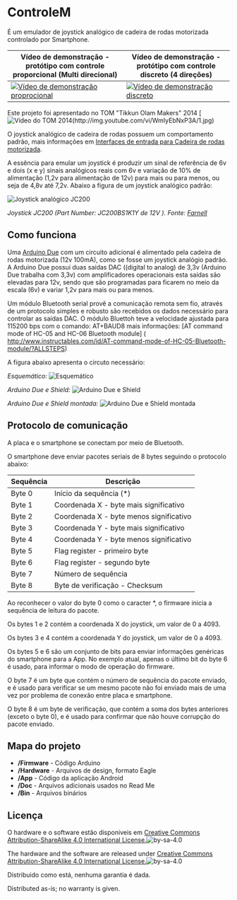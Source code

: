 ﻿ControleM
=========

É um emulador de joystick analógico de cadeira de rodas motorizada controlado por Smartphone.

|Vídeo de demonstração - protótipo com controle proporcional (Multi direcional) | Vídeo de demonstração -       protótipo com controle discreto (4 direções)|
|---------|---------|
|[![Vídeo de demonstração proprocional ](http://img.youtube.com/vi/2mQoy-6fy2M/0.jpg)](https://www.youtube.com/watch?v=2mQoy-6fy2M)|[![Vídeo de demonstração discreto](http://img.youtube.com/vi/nm2pQ9PgypI/0.jpg)](https://www.youtube.com/watch?v=nm2pQ9PgypI)

Este projeto foi apresentado no TOM "Tikkun Olam Makers" 2014
[![Vídeo do TOM 2014(http://img.youtube.com/vi/WmIyEbNxP3A/1.jpg)](https://youtu.be/WmIyEbNxP3A)


O joystick analógico de cadeira de rodas possuem um comportamento padrão, mais informações em  [Interfaces de entrada para Cadeira de rodas motorizada](http://marchanjo.blogspot.com.br/2013/07/interface-de-entrada-para-cadeira-de.html).

A essência para emular um joystick é produzir um sinal de referência de 6v e dois (x e y) sinais analógicos reais com 6v e variação de 10% de alimentação (1,2v para alimentação de 12v) para mais ou para menos, ou seja de 4,8v até 7,2v. Abaixo a figura de um joystick analógico padrão:

![Joystick analógico JC200](http://3.bp.blogspot.com/-hqsU5Gdmz_E/Ud2zLGnaRcI/AAAAAAAABj8/vSfEUgOKIYg/s1600/JC200.jpg)

*Joystick JC200 (Part Number: JC200BS1K1Y de 12V ). Fonte: [Farnell](http://www.farnellnewark.com.br/chavetipojoystick12vdc,product,01M8005,4614452.aspx)*

Como funciona
-------------
Uma [Arduino Due](http://arduino.cc/en/Main/ArduinoBoardDue) com um circuito adicional é alimentado pela cadeira de rodas motorizada (12v 100mA), como se fosse um joystick analógio padrão. A Arduino Due possui duas saídas DAC ((digital to analog) de 3,3v (Arduino Due  trabalha com 3,3v) com amplificadores operacionais esta saídas são elevadas para 12v, sendo que são programadas para ficarem no meio da escala (6v) e variar 1,2v para mais ou para menos.

Um módulo Bluetooth serial provê a comunicação remota sem fio, através de um protocolo simples e robusto são recebidos os dados necessário para controlar as saídas DAC. O módulo Bluettoh teve a velocidade ajustada para 115200 bps com o comando: AT+BAUD8 mais informações: [AT command mode of HC-05 and HC-06 Bluetooth module] ( http://www.instructables.com/id/AT-command-mode-of-HC-05-Bluetooth-module/?ALLSTEPS)

A figura abaixo apresenta o circuto necessário:

*Esquemático:*
![Esquemático](https://github.com/Marchanjo/ControleM/blob/master/Hardware/ControleM.png)
               

*Arduino Due e Shield:*
![Arduino Due e Shield](https://github.com/Marchanjo/ControleM/blob/master/Doc/ArduinoDueShield.jpg)

*Arduino Due e Shield montada:*
![Arduino Due e Shield montada](https://github.com/Marchanjo/ControleM/blob/master/Doc/ArduinoDueShieldMontadas1.jpg)

Protocolo de comunicação
------------------------

A placa e o smartphone se conectam por meio de Bluetooth.

O smartphone deve enviar pacotes seriais de 8 bytes seguindo o protocolo abaixo:

|Sequência | Descrição                               |
|----------|-----------------------------------------|
|Byte 0    | Início da sequência (*)                 |
|Byte 1    | Coordenada X - byte mais significativo  |
|Byte 2    | Coordenada X - byte menos significativo |
|Byte 3    | Coordenada Y - byte mais significativo  |
|Byte 4    | Coordenada Y - byte menos significativo |
|Byte 5    | Flag register - primeiro byte           |
|Byte 6    | Flag register - segundo byte            |
|Byte 7    | Número de sequência                     |
|Byte 8    | Byte de verificação - Checksum          |

Ao reconhecer o valor do byte 0 como o caracter *, o firmware inicia a sequência de leitura do pacote.

Os bytes 1 e 2 contém a coordenada X do joystick, um valor de 0 a 4093.

Os bytes 3 e 4 contém a coordenada Y do joystick, um valor de 0 a 4093.

Os bytes 5 e 6 são um conjunto de bits para enviar informações genéricas do smartphone para a App. No exemplo atual, apenas o último bit do byte 6 é usado, para informar o modo de operação do firmware.

O byte 7 é um byte que contém o número de sequência do pacote enviado, e é usado para verificar se um mesmo pacote não foi enviado mais de uma vez por problema de conexão entre placa e smartphone.

O byte 8 é um byte de verificação, que contém a soma dos bytes anteriores (exceto o byte 0), e é usado para confirmar que não houve corrupção do pacote enviado.

Mapa do projeto
---------------
* **/Firmware** - Código Arduino
* **/Hardware** - Arquivos de design, formato Eagle
* **/App** - Código da aplicação Android
* **/Doc** - Arquivos adicionais usados no Read Me
* **/Bin** - Arquivos binários

Licença
-------
O hardware e o software estão disponiveis em [Creative Commons Attribution-ShareAlike 4.0 International License.](http://creativecommons.org/licenses/by-sa/4.0/)![by-sa-4.0](https://i.creativecommons.org/l/by-sa/4.0/88x31.png)

The hardware and the software are released under [Creative Commons Attribution-ShareAlike 4.0 International License.](http://creativecommons.org/licenses/by-sa/4.0/)![by-sa-4.0](https://i.creativecommons.org/l/by-sa/4.0/88x31.png)


Distribuido como está, nenhuma garantia é dada.

Distributed as-is; no warranty is given.
